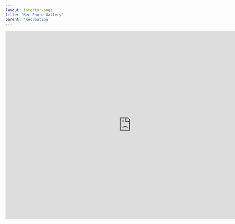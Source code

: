```yaml
---
layout: interior-page
title: 'Rec Photo Gallery'
parent: 'Recreation'
---
```


<iframe src="https://rutherford-nj.smugmug.com/frame/slideshow?key=bXCPmx&autoStart=1&captions=1&navigation=1&playButton=1&speed=3&transition=fade&transitionSpeed=2" width="800" height="600" frameborder="no" scrolling="no"></iframe>
